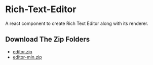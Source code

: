 # Rich-Text-Editor
 A react component to create Rich Text Editor along with its renderer.

## Download The Zip Folders
* [editor.zip](./zip/editor.zip)
* [editor-min.zip](./zip/editor-min.zip)